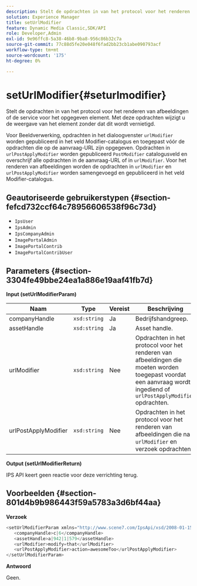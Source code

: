 ```yaml
---
description: Stelt de opdrachten in van het protocol voor het renderen van afbeeldingen of de service voor het opgegeven element. Met deze opdrachten wijzigt u de weergave van het element zonder dat dit wordt vernietigd.
solution: Experience Manager
title: setUrlModifier
feature: Dynamic Media Classic,SDK/API
role: Developer,Admin
exl-id: 9e96ffc8-5a38-46b8-9ba8-956c86b32c7a
source-git-commit: 77c88d5fe20e048f6fad2bb23cb1abe090793acf
workflow-type: tm+mt
source-wordcount: '175'
ht-degree: 0%

---
```


# setUrlModifier{#seturlmodifier}

Stelt de opdrachten in van het protocol voor het renderen van afbeeldingen of de service voor het opgegeven element. Met deze opdrachten wijzigt u de weergave van het element zonder dat dit wordt vernietigd.

Voor Beeldverwerking, opdrachten in het dialoogvenster `urlModifier` worden gepubliceerd in het veld Modifier-catalogus en toegepast vóór de opdrachten die op de aanvraag-URL zijn opgegeven. Opdrachten in `urlPostApplyModifier` worden gepubliceerd `PostModifier` catalogusveld en overschrijf alle opdrachten in de aanvraag-URL of in `urlModifier`. Voor het renderen van afbeeldingen worden de opdrachten in `urlModifier` en `urlPostApplyModifier` worden samengevoegd en gepubliceerd in het veld Modifier-catalogus.

## Geautoriseerde gebruikerstypen {#section-fefcd732ccf64c78956606538f96c73d}

* `IpsUser`
* `IpsAdmin`
* `IpsCompanyAdmin`
* `ImagePortalAdmin`
* `ImagePortalContrib`
* `ImagePortalContribUser`

## Parameters {#section-3304fe49bbe24ea1a886e19aaf41fb7d}

**Input (setUrlModifierParam)**

| Naam | Type | Vereist | Beschrijving |
|---|---|---|---|
| companyHandle | `xsd:string` | Ja | Bedrijfshandgreep. |
| assetHandle | `xsd:string` | Ja | Asset handle. |
| urlModifier | `xsd:string` | Nee | Opdrachten in het protocol voor het renderen van afbeeldingen die moeten worden toegepast voordat een aanvraag wordt ingediend of `urlPostApplyModifier` opdrachten. |
| urlPostApplyModifier | `xsd:string` | Nee | Opdrachten in het protocol voor het renderen van afbeeldingen die na `urlModifier` en verzoek opdrachten. |

**Output (setUrlModifierReturn)**

IPS API keert geen reactie voor deze verrichting terug.

## Voorbeelden {#section-801d4b9b986443f59a5783a3d6bf44aa}

**Verzoek**

```java
<setUrlModifierParam xmlns="http://www.scene7.com/IpsApi/xsd/2008-01-15">
   <companyHandle>c|6</companyHandle>
   <assetHandle>a|942|1|579</assetHandle>
   <urlModifier>modify=that</urlModifier>
   <urlPostApplyModifier>action=awesomeToo</urlPostApplyModifier>
</setUrlModifierParam>
```

**Antwoord**

Geen.
